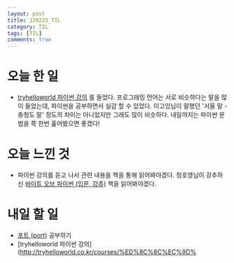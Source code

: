 ```yaml
---
layout: post
title: 170225_TIL
category: TIL
tags: [TIL]
comments: true
---
```

# 오늘 한 일
- [tryhelloworld 파이썬 강의](http://tryhelloworld.co.kr/courses/%ED%8C%8C%EC%9D%B4%EC%8D%AC-%EC%9E%85%EB%AC%B8) 를 들었다. 프로그래밍 언어는 서로 비슷하다는 말을 많이 들었는데, 파이썬을 공부하면서 실감 할 수 있었다. 이고잉님이 말했던 '서울 말 - 충청도 말' 정도의 차이는 아니었지만 그래도 많이 비슷하다. 내일까지는 파이썬 문법을 쭉 한번 훑어봤으면 좋겠다!

# 오늘 느낀 것
- 파이썬 강의를 듣고 나서 관련 내용을 책을 통해 읽어봐야겠다. 정호영님이 강추하신 [바이트 오브 파이썬 (입문, 강추)](http://byteofpython-korean.sourceforge.net/byte_of_python.html) 책을 읽어봐야겠다.

# 내일 할 일
- [포트 (port)](https://opentutorials.org/course/2598/14470) 공부하기
- [tryhelloworld 파이썬 강의](http://tryhelloworld.co.kr/courses/%ED%8C%8C%EC%9D%
